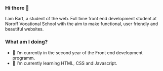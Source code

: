 ### Hi there 👋
I am Bart, a student of the web. 
Full time front end development student at Noroff Vocational School with the aim to make functional, user friendly and beautiful websites. 

### What am I doing? 
- 🔭 I’m currently in the second year of the Front end development programm.
- 🌱 I’m currently learning HTML, CSS and Javascript.
<!--
**Barvand/Barvand** is a ✨ _special_ ✨ repository because its `README.md` (this file) appears on your GitHub profile.

Here are some ideas to get you started:

- 🔭 I’m currently working on ...
- 🌱 I’m currently learning ...
- 👯 I’m looking to collaborate on ...
- 🤔 I’m looking for help with ...
- 💬 Ask me about ...
- 📫 How to reach me: ...
- 😄 Pronouns: ...
- ⚡ Fun fact: ...
-->
